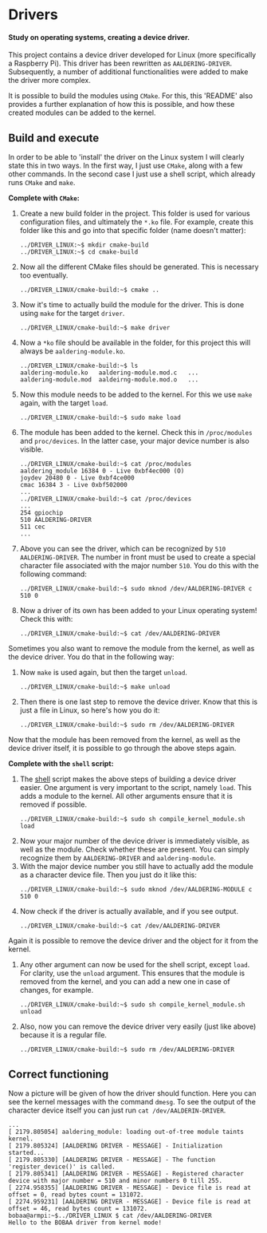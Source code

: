 # Drivers

#### Study on operating systems, creating a device driver.

This project contains a device driver developed for Linux (more specifically a Raspberry Pi). This driver has been rewritten as `AALDERING-DRIVER`. Subsequently, a number of additional functionalities were added to make the driver more complex.

It is possible to build the modules using `CMake`. For this, this 'README' also provides a further explanation of how this is possible, and how these created modules can be added to the kernel.

## Build and execute

In order to be able to 'install' the driver on the Linux system I will clearly state this in two ways. In the first way, I just use `CMake`, along with a few other commands. In the second case I just use a shell script, which already runs `CMake` and `make`.

**Complete with `CMake`:**

1. Create a new build folder in the project. This folder is used for various configuration files, and ultimately the `*.ko` file. For example, create this folder like this and go into that specific folder (name doesn't matter):
    ```shell
    ../DRIVER_LINUX:~$ mkdir cmake-build
    ../DRIVER_LINUX:~$ cd cmake-build
    ```
2. Now all the different CMake files should be generated. This is necessary too eventually.
    ```shell
    ../DRIVER_LINUX/cmake-build:~$ cmake ..
    ```
3. Now it's time to actually build the module for the driver. This is done using `make` for the target `driver`.
    ```shell
    ../DRIVER_LINUX/cmake-build:~$ make driver
    ```
4. Now a `*ko` file should be available in the folder, for this project this will always be `aaldering-module.ko`.
    ```shell
    ../DRIVER_LINUX/cmake-build:~$ ls
    aaldering-module.ko   aaldering-module.mod.c   ...
    aaldering-module.mod  aaldeirng-module.mod.o   ...
    ```
5. Now this module needs to be added to the kernel. For this we use `make` again, with the target `load`.
    ```shell
    ../DRIVER_LINUX/cmake-build:~$ sudo make load
    ```
6. The module has been added to the kernel. Check this in `/proc/modules` and `proc/devices`. In the latter case, your major device number is also visible.
    ```shell
    ../DRIVER_LINUX/cmake-build:~$ cat /proc/modules
    aaldering_module 16384 0 - Live 0xbf4ec000 (O)
    joydev 20480 0 - Live 0xbf4ce000
    cmac 16384 3 - Live 0xbf502000
    ...
    ../DRIVER_LINUX/cmake-build:~$ cat /proc/devices
    ...
    254 gpiochip
    510 AALDERING-DRIVER
    511 cec
    ...
    ```
7. Above you can see the driver, which can be recognized by `510 AALDERING-DRIVER`. The number in front must be used to create a special character file associated with the major number `510`. You do this with the following command:
    ```shell
    ../DRIVER_LINUX/cmake-build:~$ sudo mknod /dev/AALDERING-DRIVER c 510 0
    ```
8. Now a driver of its own has been added to your Linux operating system! Check this with:
    ```shell
    ../DRIVER_LINUX/cmake-build:~$ cat /dev/AALDERING-DRIVER
    ```

Sometimes you also want to remove the module from the kernel, as well as the device driver. You do that in the following way:
1. Now `make` is used again, but then the target `unload`.
    ```shell
    ../DRIVER_LINUX/cmake-build:~$ make unload
    ```
2. Then there is one last step to remove the device driver. Know that this is just a file in Linux, so here's how you do it:
    ```shell
    ../DRIVER_LINUX/cmake-build:~$ sudo rm /dev/AALDERING-DRIVER
    ```

Now that the module has been removed from the kernel, as well as the device driver itself, it is possible to go through the above steps again.

**Complete with the `shell` script:**
1. The [shell](compile_kernel_module.sh) script makes the above steps of building a device driver easier. One argument is very important to the script, namely `load`. This adds a module to the kernel. All other arguments ensure that it is removed if possible.
    ```shell
    ../DRIVER_LINUX/cmake-build:~$ sudo sh compile_kernel_module.sh load
    ```
2. Now your major number of the device driver is immediately visible, as well as the module. Check whether these are present. You can simply recognize them by `AALDERING-DRIVER` and `aaldering-module`.
3. With the major device number you still have to actually add the module as a character device file. Then you just do it like this:
    ```shell
    ../DRIVER_LINUX/cmake-build:~$ sudo mknod /dev/AALDERING-MODULE c 510 0
    ```
4. Now check if the driver is actually available, and if you see output.
    ```shell
    ../DRIVER_LINUX/cmake-build:~$ cat /dev/AALDERING-DRIVER
    ```

Again it is possible to remove the device driver and the object for it from the kernel.

1. Any other argument can now be used for the shell script, except `load`. For clarity, use the `unload` argument. This ensures that the module is removed from the kernel, and you can add a new one in case of changes, for example.
    ```shell
    ../DRIVER_LINUX/cmake-build:~$ sudo sh compile_kernel_module.sh unload
    ```
2. Also, now you can remove the device driver very easily (just like above) because it is a regular file.
    ```shell
    ../DRIVER_LINUX/cmake-build:~$ sudo rm /dev/AALDERING-DRIVER
    ```
   
## Correct functioning

Now a picture will be given of how the driver should function. Here you can see the kernel messages with the command `dmesg`. To see the output of the character device itself you can just run `cat /dev/AALDERIN-DRIVER`.

```shell
...
[ 2179.805054] aaldering_module: loading out-of-tree module taints kernel.
[ 2179.805324] [AALDERING DRIVER - MESSAGE] - Initialization started...
[ 2179.805330] [AALDERING DRIVER - MESSAGE] - The function 'register_device()' is called.
[ 2179.805341] [AALDERING DRIVER - MESSAGE] - Registered character device with major number = 510 and minor numbers 0 till 255.
[ 2274.958355] [AALDERING DRIVER - MESSAGE] - Device file is read at offset = 0, read bytes count = 131072.
[ 2274.959231] [AALDERING DRIVER - MESSAGE] - Device file is read at offset = 46, read bytes count = 131072.
bobaa@armpi:~$../DRIVER_LINUX $ cat /dev/AALDERING-DRIVER
Hello to the BOBAA driver from kernel mode!
```
